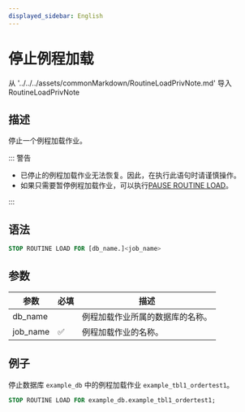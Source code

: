 ```yaml
---
displayed_sidebar: English
---
```


# 停止例程加载

从 '../../../assets/commonMarkdown/RoutineLoadPrivNote.md' 导入 RoutineLoadPrivNote

## 描述

停止一个例程加载作业。

<RoutineLoadPrivNote />

::: 警告

- 已停止的例程加载作业无法恢复。因此，在执行此语句时请谨慎操作。
- 如果只需要暂停例程加载作业，可以执行[PAUSE ROUTINE LOAD](./PAUSE_ROUTINE_LOAD.md)。

:::

## 语法

```SQL
STOP ROUTINE LOAD FOR [db_name.]<job_name>
```

## 参数

| **参数** | **必填** | **描述**                                              |
| ------------- | ------------ | ------------------------------------------------------------ |
| db_name       |              | 例程加载作业所属的数据库的名称。 |
| job_name      | ✅            | 例程加载作业的名称。                            |

## 例子

停止数据库 `example_db` 中的例程加载作业 `example_tbl1_ordertest1`。

```SQL
STOP ROUTINE LOAD FOR example_db.example_tbl1_ordertest1;